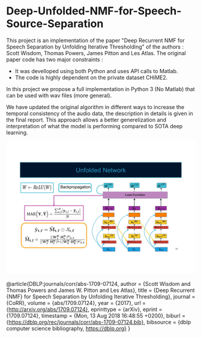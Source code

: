# Deep-Unfolded-NMF-for-Speech-Source-Separation

This project is an implementation of the paper "Deep Recurrent NMF for Speech Separation by Unfolding Iterative Thresholding" of the authors : Scott Wisdom, Thomas Powers, James Pitton and Les Atlas. The original paper code has two major constraints :

* It was develloped using both Python and uses API calls to Matlab.
* The code is highly dependent on the private dataset CHiME2.

In this project we propose a full implementation in Python 3 (No Matlab) that can be used with wav files (more general).

We have updated the original algorithm in different ways to increase the temporal consistency of the audio data, the description in details is given in the final report. This approach allows a better generelization and interpretation of what the model is performing compared to SOTA deep learning.

![](/Images/method.jpg)

@article{DBLP:journals/corr/abs-1709-07124,
  author    = {Scott Wisdom and
               Thomas Powers and
               James W. Pitton and
               Les Atlas},
  title     = {Deep Recurrent {NMF} for Speech Separation by Unfolding Iterative
               Thresholding},
  journal   = {CoRR},
  volume    = {abs/1709.07124},
  year      = {2017},
  url       = {http://arxiv.org/abs/1709.07124},
  eprinttype = {arXiv},
  eprint    = {1709.07124},
  timestamp = {Mon, 13 Aug 2018 16:48:55 +0200},
  biburl    = {https://dblp.org/rec/journals/corr/abs-1709-07124.bib},
  bibsource = {dblp computer science bibliography, https://dblp.org}
}
